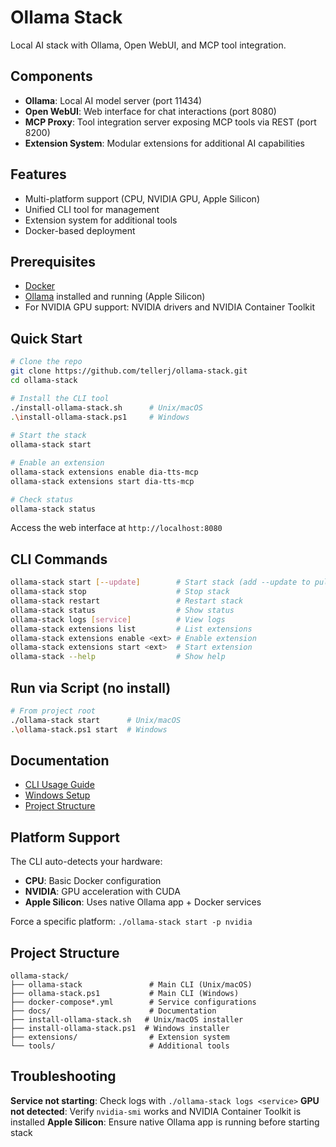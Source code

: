# Ollama Stack

Local AI stack with Ollama, Open WebUI, and MCP tool integration.

## Components

- **Ollama**: Local AI model server (port 11434)
- **Open WebUI**: Web interface for chat interactions (port 8080) 
- **MCP Proxy**: Tool integration server exposing MCP tools via REST (port 8200)
- **Extension System**: Modular extensions for additional AI capabilities

## Features

- Multi-platform support (CPU, NVIDIA GPU, Apple Silicon)
- Unified CLI tool for management
- Extension system for additional tools
- Docker-based deployment

## Prerequisites

- [Docker](https://www.docker.com/products/docker-desktop/)
- [Ollama](https://ollama.ai/) installed and running (Apple Silicon)
- For NVIDIA GPU support: NVIDIA drivers and NVIDIA Container Toolkit

## Quick Start

```bash
# Clone the repo
git clone https://github.com/tellerj/ollama-stack.git
cd ollama-stack

# Install the CLI tool
./install-ollama-stack.sh      # Unix/macOS
.\install-ollama-stack.ps1     # Windows
   
# Start the stack
ollama-stack start

# Enable an extension
ollama-stack extensions enable dia-tts-mcp
ollama-stack extensions start dia-tts-mcp

# Check status
ollama-stack status
```

Access the web interface at `http://localhost:8080`

## CLI Commands

```bash
ollama-stack start [--update]        # Start stack (add --update to pull latest images)
ollama-stack stop                    # Stop stack  
ollama-stack restart                 # Restart stack
ollama-stack status                  # Show status
ollama-stack logs [service]          # View logs
ollama-stack extensions list         # List extensions
ollama-stack extensions enable <ext> # Enable extension
ollama-stack extensions start <ext>  # Start extension
ollama-stack --help                  # Show help
```


## Run via Script (no install)

```bash
# From project root
./ollama-stack start      # Unix/macOS
.\ollama-stack.ps1 start  # Windows
```

## Documentation

- [CLI Usage Guide](docs/CLI_USAGE.md)
- [Windows Setup](docs/WINDOWS_SETUP.md)
- [Project Structure](docs/PROJECT_STRUCTURE.md)

## Platform Support

The CLI auto-detects your hardware:

- **CPU**: Basic Docker configuration
- **NVIDIA**: GPU acceleration with CUDA
- **Apple Silicon**: Uses native Ollama app + Docker services

Force a specific platform: `./ollama-stack start -p nvidia`

## Project Structure

```
ollama-stack/
├── ollama-stack               # Main CLI (Unix/macOS)
├── ollama-stack.ps1           # Main CLI (Windows)  
├── docker-compose*.yml        # Service configurations
├── docs/                      # Documentation
├── install-ollama-stack.sh   # Unix/macOS installer
├── install-ollama-stack.ps1  # Windows installer
├── extensions/                # Extension system
└── tools/                     # Additional tools
```

## Troubleshooting

**Service not starting**: Check logs with `./ollama-stack logs <service>`
**GPU not detected**: Verify `nvidia-smi` works and NVIDIA Container Toolkit is installed
**Apple Silicon**: Ensure native Ollama app is running before starting stack

